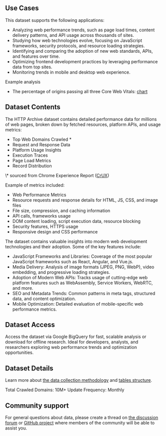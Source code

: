 <!-- markdownlint-disable first-line-heading -->
## Use Cases

This dataset supports the following applications:

- Analyzing web performance trends, such as page load times, content delivery patterns, and API usage across thousands of sites.
- Studying how web technologies evolve, focusing on JavaScript frameworks, security protocols, and resource loading strategies.
- Identifying and comparing the adoption of new web standards, APIs, and features over time.
- Optimizing frontend development practices by leveraging performance data from top sites.
- Monitoring trends in mobile and desktop web experience.

Example analysis

- The percentage of origins passing all three Core Web Vitals: [chart](https://httparchive.org/reports/chrome-ux-report#cruxPassesCWV)

## Dataset Contents

The HTTP Archive dataset contains detailed performance data for millions of web pages, broken down by fetched resources, platform APIs, and usage metrics:

- Top Web Domains Crawled *
- Request and Response Data
- Platform Usage Insights
- Execution Traces
- Page Load Metrics
- Record Distribution

\\* sourced from Chrome Experience Report ([CrUX](https://developer.chrome.com/docs/crux))

Example of metrics included:

- Web Performance Metrics
- Resource requests and response details for HTML, JS, CSS, and image files
- File size, compression, and caching information
- API calls, frameworks usage
- DOM content loading, script execution data, resource blocking
- Security features, HTTPS usage
- Responsive design and CSS performance

The dataset contains valuable insights into modern web development technologies and their adoption. Some of the key features include:

- JavaScript Frameworks and Libraries: Coverage of the most popular JavaScript frameworks such as React, Angular, and Vue.js.
- Media Delivery: Analysis of image formats (JPEG, PNG, WebP), video embedding, and progressive loading strategies.
- Adoption of Modern Web APIs: Tracks usage of cutting-edge web platform features such as WebAssembly, Service Workers, WebRTC, and more.
- SEO and Metadata Trends: Common patterns in meta tags, structured data, and content optimization.
- Mobile Optimization: Detailed evaluation of mobile-specific web performance metrics.

## Dataset Access

Access the dataset via Google BigQuery for fast, scalable analysis or download for offline research. Ideal for developers, analysts, and researchers exploring web performance trends and optimization opportunities.

## Dataset Details

Learn more about [the data collection methodology](https://httparchive.org/faq) and [tables structure](https://har.fyi/guides/getting-started/#understanding-how-the-tables-are-structured).

Total Crawled Domains: 10M+
Update Frequency: Monthly

## Community support

For general questions about data, please create a thread on [the discussion forum](https://discuss.httparchive.org/) or [GitHub project](https://github.com/HTTPArchive/httparchive.org/issues) where members of the community will be able to assist you.
